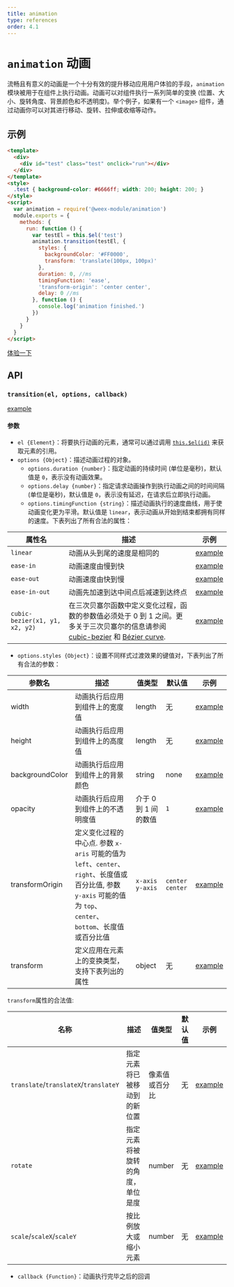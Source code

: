 ```yaml
---
title: animation
type: references
order: 4.1
---
```


# `animation` 动画

流畅且有意义的动画是一个十分有效的提升移动应用用户体验的手段，`animation` 模块被用于在组件上执行动画。动画可以对组件执行一系列简单的变换 (位置、大小、旋转角度、背景颜色和不透明度)。举个例子，如果有一个 `<image>` 组件，通过动画你可以对其进行移动、旋转、拉伸或收缩等动作。

## 示例

```html
<template>
  <div>
    <div id="test" class="test" onclick="run"></div>
  </div>
</template>
<style>
  .test { background-color: #6666ff; width: 200; height: 200; }
</style>
<script>
  var animation = require('@weex-module/animation')
  module.exports = {
    methods: {
      run: function () {
        var testEl = this.$el('test')
        animation.transition(testEl, {
          styles: {
            backgroundColor: '#FF0000',
            transform: 'translate(100px, 100px)'
          },
          duration: 0, //ms
          timingFunction: 'ease',
          'transform-origin': 'center center',
          delay: 0 //ms
        }, function () {
          console.log('animation finished.')
        })
      }
    }
  }
</script>
```

[体验一下](http://dotwe.org/2ae04d3a7017a2ec748cf40905fcd98c)

## API

### `transition(el, options, callback)`

[example](http://dotwe.org/a034a49b5863da099843eb9a0eea9f93)

#### 参数

* `el {Element}`：将要执行动画的元素，通常可以通过调用 [`this.$el(id)`](../api.html) 来获取元素的引用。
* `options {Object}`：描述动画过程的对象。
  * `options.duration {number}`：指定动画的持续时间 (单位是毫秒)，默认值是 `0`，表示没有动画效果。
  * `options.delay {number}`：指定请求动画操作到执行动画之间的时间间隔 (单位是毫秒)，默认值是 `0`，表示没有延迟，在请求后立即执行动画。
  * `options.timingFunction {string}`：描述动画执行的速度曲线，用于使动画变化更为平滑。默认值是 `linear`，表示动画从开始到结束都拥有同样的速度。下表列出了所有合法的属性：

| 属性名 | 描述 | 示例 |
| ---- | ---- | ---- |
| `linear` | 动画从头到尾的速度是相同的 | [example](http://dotwe.org/70e0c243ffde30abd8fd353f8c6d1d9a) |
| `ease-in` | 动画速度由慢到快 | [example](http://dotwe.org/23b104f833039f263957481f2e2c40c9) |
| `ease-out` | 动画速度由快到慢 | [example](http://dotwe.org/04dab95e073a2c3a808e6b01fc20e996) |
| `ease-in-out` | 动画先加速到达中间点后减速到达终点 | [example](http://dotwe.org/fc37ec17d215e786ce336a00457489e3) |
| `cubic-bezier(x1, y1, x2, y2)` | 在三次贝塞尔函数中定义变化过程，函数的参数值必须处于 0 到 1 之间。更多关于三次贝塞尔的信息请参阅 [cubic-bezier](http://cubic-bezier.com/) 和 [Bézier curve](https://en.wikipedia.org/wiki/B%C3%A9zier_curve). | [example](http://weex.alibaba-inc.com/playground/95d8f15d0014c31d3a1d15728313f2a5) |

* `options.styles {Object}`：设置不同样式过渡效果的键值对，下表列出了所有合法的参数：

| 参数名 | 描述 | 值类型 | 默认值 | 示例 |
| ---- | ---- | ---- | ---- |---- |
| width | 动画执行后应用到组件上的宽度值 | length | 无 | [example](http://dotwe.org/b599d273f996cfdcbeca7bd5c828ca90) |
| height | 动画执行后应用到组件上的高度值 | length | 无 | [example](http://dotwe.org/d0b1ccadf386ba00960d0c8340c682e5) |
| backgroundColor | 动画执行后应用到组件上的背景颜色 | string | none | [example](http://dotwe.org/f4616ee18f6042b63a8fdcd2816b1712) |
| opacity | 动画执行后应用到组件上的不透明度值 | 介于 0 到 1 间的数值 | `1` | [example](http://dotwe.org/f94394173301db83ae6e66d1330a0d0b) |
| transformOrigin | 定义变化过程的中心点. 参数 `x-aris` 可能的值为 `left`、`center`、`right`、长度值或百分比值, 参数 `y-axis` 可能的值为 `top`、`center`、`bottom`、长度值或百分比值 | `x-axis y-axis` | `center center` | [example](http://dotwe.org/de43f5a47de230dd531797458bf7fd3c) |
| transform | 定义应用在元素上的变换类型，支持下表列出的属性 | object | 无 | [example](http://dotwe.org/6766dab0589f7831d4bb6030f4226996) |

`transform`属性的合法值:

| 名称 | 描述 | 值类型 | 默认值 | 示例 |
| ---- | ---- | ---- | ---- | ---- |
| `translate`/`translateX`/`translateY` | 指定元素将已被移动到的新位置 | 像素值或百分比 | 无 | [example](http://dotwe.org/6638e66e296723bbef3e59c83b2b5003) |
| `rotate` | 指定元素将被旋转的角度，单位是度 | number | 无 | [example](http://dotwe.org/ba9e9920594d9388744b2bd0d1b7695d) |
| `scale`/`scaleX`/`scaleY` | 按比例放大或缩小元素 | number | 无 | [example](http://dotwe.org/14b42dde6583ab222bd2b7ed08f241c8) |

* `callback {Function}`：动画执行完毕之后的回调
